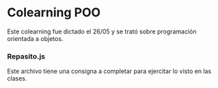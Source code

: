 # Colearning POO

Este colearning fue dictado el 26/05 y se trató sobre programación orientada a objetos.

### Repasito.js

Este archivo tiene una consigna a completar para ejercitar lo visto en las clases.
